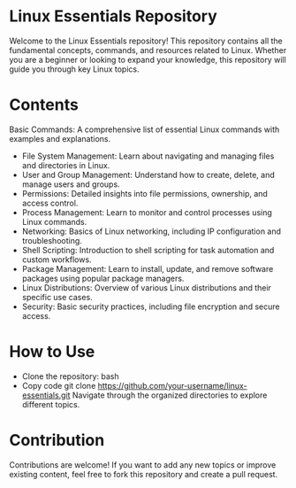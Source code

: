 # Linux Essentials Repository
Welcome to the Linux Essentials repository! 
This repository contains all the fundamental concepts, commands, and resources related to Linux. Whether you are a beginner or looking to expand your knowledge, this repository will guide you through key Linux topics.

# Contents
Basic Commands: 
A comprehensive list of essential Linux commands with examples and explanations.
* File System Management: 
Learn about navigating and managing files and directories in Linux.
* User and Group Management:
Understand how to create, delete, and manage users and groups.
* Permissions: 
Detailed insights into file permissions, ownership, and access control.
* Process Management:
Learn to monitor and control processes using Linux commands.
* Networking: 
Basics of Linux networking, including IP configuration and troubleshooting.
* Shell Scripting: 
Introduction to shell scripting for task automation and custom workflows.
* Package Management: 
Learn to install, update, and remove software packages using popular package managers.
* Linux Distributions: 
Overview of various Linux distributions and their specific use cases.
* Security: 
Basic security practices, including file encryption and secure access.

# How to Use
* Clone the repository:
bash
* Copy code
git clone https://github.com/your-username/linux-essentials.git
Navigate through the organized directories to explore different topics.

# Contribution
Contributions are welcome! If you want to add any new topics or improve existing content, feel free to fork this repository and create a pull request.
